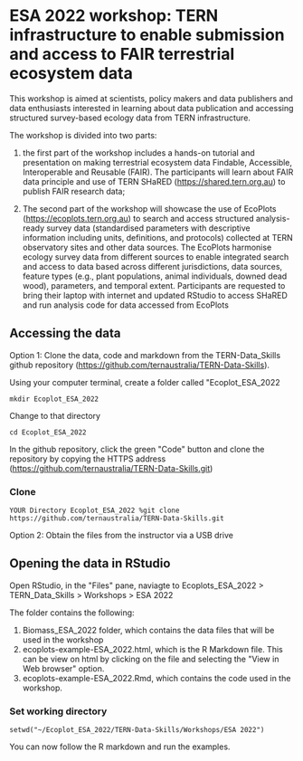 # ESA 2022 workshop: TERN infrastructure to enable submission and access to FAIR terrestrial ecosystem data 

This workshop is aimed at scientists, policy makers and data publishers and data enthusiasts interested in learning about data publication and accessing structured survey-based ecology data from TERN infrastructure.

The workshop is divided into two parts:

1) the first part of the workshop includes a hands-on tutorial and presentation on making terrestrial ecosystem data Findable, Accessible, Interoperable and Reusable (FAIR). The participants will learn about FAIR data principle and use of TERN SHaRED (https://shared.tern.org.au) to publish FAIR research data;

2) The second part of the workshop will showcase the use of EcoPlots (https://ecoplots.tern.org.au) to search and access structured analysis-ready survey data (standardised parameters with descriptive information including units, definitions, and protocols) collected at TERN observatory sites and other data sources. The EcoPlots harmonise ecology survey data from different sources to enable integrated search and access to data based across different jurisdictions, data sources, feature types (e.g., plant populations, animal individuals, downed dead wood), parameters, and temporal extent.
Participants are requested to bring their laptop with internet and updated RStudio to access SHaRED and run analysis code for data accessed from EcoPlots

## Accessing the data


Option 1: Clone the data, code and markdown from the TERN-Data_Skills github repository (https://github.com/ternaustralia/TERN-Data-Skills).

Using your computer terminal, create a folder called "Ecoplot_ESA_2022

```
mkdir Ecoplot_ESA_2022
```
Change to that directory

```
cd Ecoplot_ESA_2022
```

In the github repository, click the green "Code" button and clone the repository by copying the HTTPS address (https://github.com/ternaustralia/TERN-Data-Skills.git) 

### Clone

```
YOUR Directory Ecoplot_ESA_2022 %git clone https://github.com/ternaustralia/TERN-Data-Skills.git
```

Option 2: Obtain the files from the instructor via a USB drive


## Opening the data in RStudio

Open RStudio, in the "Files" pane, naviagte to Ecoplots_ESA_2022 > TERN_Data_Skills > Workshops > ESA 2022 

The folder contains the following:

1. Biomass_ESA_2022 folder, which contains the data files that will be used in the workshop
2. ecoplots-example-ESA_2022.html, which is the R Markdown file.  This can be view on html by clicking on the file and selecting the "View in Web browser" option.
3. ecoplots-example-ESA_2022.Rmd, which contains the code used in the workshop.

### Set working directory

```
setwd("~/Ecoplot_ESA_2022/TERN-Data-Skills/Workshops/ESA 2022")
```

You can now follow the R markdown and run the examples.









